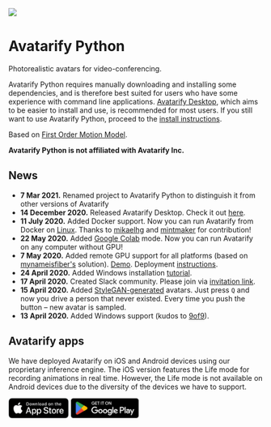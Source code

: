 ![](docs/mona.gif)

# Avatarify Python

Photorealistic avatars for video-conferencing.

Avatarify Python requires manually downloading and installing some dependencies, and is therefore best suited for users who have some experience with command line applications. [Avatarify Desktop](https://github.com/alievk/avatarify-desktop), which aims to be easier to install and use, is recommended for most users. If you still want to use Avatarify Python, proceed to the [install instructions](docs/).

Based on [First Order Motion Model](https://github.com/AliaksandrSiarohin/first-order-model).

**Avatarify Python is not affiliated with Avatarify Inc.**

## News
- **7 Mar 2021.** Renamed project to Avatarify Python to distinguish it from other versions of Avatarify
- **14 December 2020.** Released Avatarify Desktop. Check it out [here](https://github.com/alievk/avatarify-desktop).
- **11 July 2020.** Added Docker support. Now you can run Avatarify from Docker on [Linux](https://github.com/alievk/avatarify-python/blob/master/docs/README.md#docker). Thanks to [mikaelhg](https://github.com/mikaelhg) and [mintmaker](https://github.com/mintmaker) for contribution!
- **22 May 2020.** Added [Google Colab](https://colab.research.google.com/github/alievk/avatarify/blob/master/avatarify.ipynb) mode. Now you can run Avatarify on any computer without GPU!
- **7 May 2020.** Added remote GPU support for all platforms (based on [mynameisfiber's](https://github.com/mynameisfiber) solution). [Demo](https://youtu.be/3Dz_bUIPYFM). Deployment [instructions](https://github.com/alievk/avatarify-python/wiki/Remote-GPU). 
- **24 April 2020.** Added Windows installation [tutorial](https://www.youtube.com/watch?v=lym9ANVb120).
- **17 April 2020.** Created Slack community. Please join via [invitation link](https://join.slack.com/t/avatarify/shared_invite/zt-dyoqy8tc-~4U2ObQ6WoxuwSaWKKVOgg).
- **15 April 2020.** Added [StyleGAN-generated](https://www.thispersondoesnotexist.com) avatars. Just press `Q` and now you drive a person that never existed. Every time you push the button – new avatar is sampled.
- **13 April 2020.** Added Windows support (kudos to [9of9](https://github.com/9of9)).

## Avatarify apps

We have deployed Avatarify on iOS and Android devices using our proprietary inference engine. The iOS version features the Life mode for recording animations in real time. However, the Life mode is not available on Android devices due to the diversity of the devices we have to support.

[<img src=docs/appstore-badge.png alt="drawing" height="40"/>](https://apps.apple.com/app/apple-store/id1512669147?pt=121960189&ct=GitHub&mt=8)
[<img src=docs/google-play-badge.png alt="drawing" height="40"/>](https://play.google.com/store/apps/details?id=com.avatarify.android)
